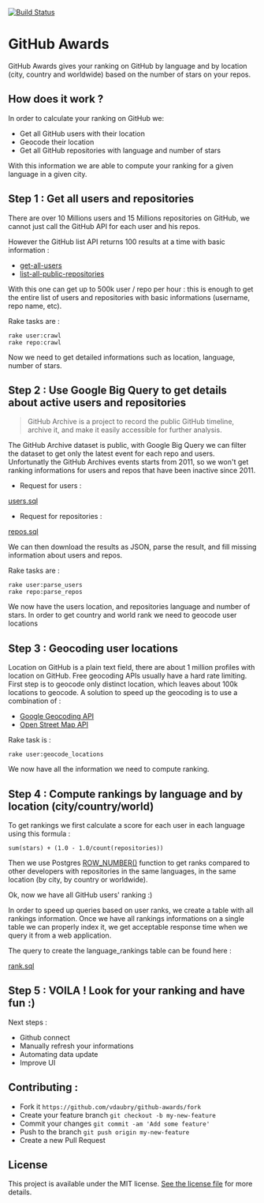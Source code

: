 [![Build Status](https://semaphoreci.com/api/v1/projects/aa2cd6ce-b19d-43bc-9db1-f1c3c2756be9/389922/badge.svg)](https://semaphoreci.com/vdaubry/github-awards)      

# GitHub Awards

GitHub Awards gives your ranking on GitHub by language and by location (city, country and worldwide) based on the number of stars on your repos.


## How does it work ?

In order to calculate your ranking on GitHub we:
- Get all GitHub users with their location
- Geocode their location
- Get all GitHub repositories with language and number of stars 

With this information we are able to compute your ranking for a given language in a given city.

## Step 1 : Get all users and repositories

There are over 10 Millions users and 15 Millions repositories on GitHub, we cannot just call the GitHub API for each user and his repos.

However the GitHub list API returns 100 results at a time with basic information :
- [get-all-users](https://developer.github.com/v3/users/#get-all-users)
- [list-all-public-repositories](https://developer.github.com/v3/repos/#list-all-public-repositories)

With this one can get up to 500k user / repo per hour : this is enough to get the entire list of users and repositories with basic informations (username, repo name, etc).

Rake tasks are :

    rake user:crawl
    rake repo:crawl

Now we need to get detailed informations such as location, language, number of stars.


## Step 2 : Use Google Big Query to get details about active users and repositories 

> GitHub Archive is a project to record the public GitHub timeline, archive it, and make it easily accessible for further analysis.

The GitHub Archive dataset is public, with Google Big Query we can filter the dataset to get only the latest event for each repo and users. Unfortunatly the GitHub Archives events starts from 2011, so we won't get ranking informations for users and repos that have been inactive since 2011.

- Request for users :

[users.sql](https://github.com/vdaubry/github-awards-api/blob/master/sql/GoogleBigQuery/users.sql)

- Request for repositories :

[repos.sql](https://github.com/vdaubry/github-awards-api/blob/master/sql/GoogleBigQuery/repos.sql)

We can then download the results as JSON, parse the result, and fill missing information about users and repos.

Rake tasks are :

    rake user:parse_users
    rake repo:parse_repos

We now have the users location, and repositories language and number of stars. In order to get country and world rank we need to geocode user locations


## Step 3 : Geocoding user locations

Location on GitHub is a plain text field, there are about 1 million profiles with location on GitHub. Free geocoding APIs usually have a hard rate limiting. First step is to geocode only distinct location, which leaves about 100k locations to geocode.
A solution to speed up the geocoding is to use a combination of :

- [Google Geocoding API](https://developers.google.com/maps/documentation/geocoding/)
- [Open Street Map API](http://wiki.openstreetmap.org/wiki/Nominatim)

Rake task is :

    rake user:geocode_locations

We now have all the information we need to compute ranking.

## Step 4 : Compute rankings by language and by location (city/country/world)

To get rankings we first calculate a score for each user in each language using this formula :

    sum(stars) + (1.0 - 1.0/count(repositories))

Then we use Postgres [ROW_NUMBER()](http://www.postgresql.org/docs/9.4/static/functions-window.html) function to get ranks compared to other developers with repositories in the same languages, in the same location (by city, by country or worldwide).

Ok, now we have all GitHub users' ranking :)

In order to speed up queries based on user ranks, we create a table with all rankings information. Once we have all rankings informations on a single table we can properly index it, we get acceptable response time when we query it from a web application.

The query to create the language_rankings table can be found here :

[rank.sql](https://github.com/vdaubry/github-awards-api/blob/master/sql/rank.sql)


## Step 5 : VOILA ! Look for your ranking and have fun :)


Next steps :

- Github connect
- Manually refresh your informations
- Automating data update
- Improve UI


## Contributing :

* Fork it `https://github.com/vdaubry/github-awards/fork`
* Create your feature branch `git checkout -b my-new-feature`
* Commit your changes `git commit -am 'Add some feature'`
* Push to the branch `git push origin my-new-feature`
* Create a new Pull Request

## License 

This project is available under the MIT license. [See the license file](LICENSE.md) for more details.
